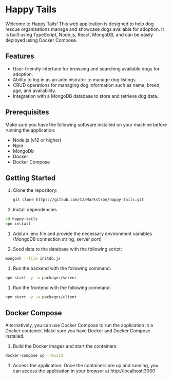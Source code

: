 # Happy Tails

Welcome to Happy Tails! This web application is designed to help dog rescue organizations manage and showcase dogs available for adoption. It is built using TypeScript, Node.js, React, MongoDB, and can be easily deployed using Docker Compose.

## Features

- User-friendly interface for browsing and searching available dogs for adoption.
- Ability to log in as an administrator to manage dog listings.
- CRUD operations for managing dog information such as name, breed, age, and availability.
- Integration with a MongoDB database to store and retrieve dog data.

## Prerequisites

Make sure you have the following software installed on your machine before running the application:

- Node.js (v12 or higher)
- Npm
- MongoDb
- Docker
- Docker Compose

## Getting Started

1. Clone the repository:

   ```bash
   git clone https://github.com/IzaMarkstrom/happy-tails.git
   ```

1. Install dependencies

```bash
cd happy-tails
npm install
```

1. Add an .env file and provide the necessary environment variables (MongoDB connection string, server port)

1. Seed data to the database with the following script:

```bash
mongosh --file initdb.js
```

1. Run the backend with the following command:

```bash
npm start -y -w packages/server
```

1. Run the frontend with the following command:

```bash
npm start -y -w packages/client
```

## Docker Compose

Alternatively, you can use Docker Compose to run the application in a Docker container. Make sure you have Docker and Docker Compose installed.

1. Build the Docker images and start the containers:

```bash
docker-compose up --build
```

1. Access the application:
   Once the containers are up and running, you can access the application in your browser at http://localhost:3000
